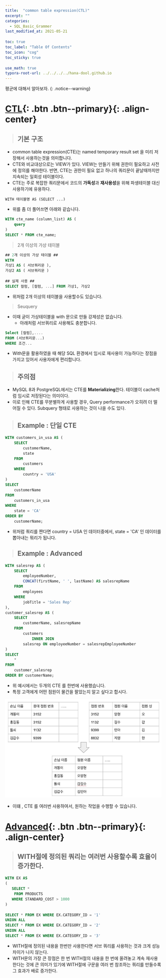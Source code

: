 ```yaml
---
title:  "common table expression(CTL)"
excerpt: ""
categories:
  - SQL_Basic_Grammer
last_modified_at: 2021-05-21

toc: true
toc_label: "Table Of Contents"
toc_icon: "cog"
toc_sticky: true

use_math: true 
typora-root-url: ../../../../hana-dool.github.io
---
```


평균에 대해서 알아보자.
{: .notice--warning}

# [CTL](#link){: .btn .btn--primary}{: .align-center}

> ## 기본 구조

- common table expression(CTE)는 named temporary result set 을 미리 저장해서 사용하는것을 의미합니다.
- CTE와 비교대상으로는 VIEW가 있다. VIEW는 만들기 위해 권한이 필요하고 사전에 정의를 해야한다. 반면, CTE는 권한이 필요 없고 하나의 쿼리문이 끝날때까지만 지속되는 일회성 테이블이다.
- CTE는 주로 복잡한 쿼리문에서 코드의 **가독성**과 **재사용성**을 위해 파생테이블 대신 사용하기에 유용하다.

```
WITH 테이블명 AS (SELECT ...)
```

- 위를 좀 더 풀어쓰면 아래와 같습니다.

```sql
WITH cte_name (column_list) AS (
    query
) 
SELECT * FROM cte_name;
```

> 2개 이상의 가상 테이블

```sql
## 2개 이상의 가상 테이블 ##
WITH 
가상1 AS ( 서브쿼리문 ), 
가상2 AS ( 서브쿼리문 )

## 실제 사용 ##
SELECT 컬럼, [컬럼, ...] FROM 가상1, 가상2
```

- 위처럼 2개 이상의 테이블을 사용할수도 있습니다.

> Seuquery

- 이때 굳이 가상테이블을 with 문으로 만들 강제성은 없습니다.
  - 아래처럼 서브쿼리로 사용해도 충분합니다.

```sql
Select [컬럼],....
FROM (서브쿼리문...)
WHERE 조건...
```

- With문을 활용하였을 때 해당 SQL 환경에서 임시로 재사용이 가능하다는 장점을 가지고 있어서 사용자에게 편리합니다.

> ## 주의점

- MySQL 8과 PostgreSQL에서는 CTE를 **Materializing**한다. 테이블이 cache처럼 임시로 저장된다는 의미이다.
- 이로 인해 CTE를 무분별하게 사용할 경우, Query performance가 오히려 더 떨어질 수 있다. Subquery 형태로 사용하는 것이 나을 수도 있다.

> ## Example : 단일 CTE

```sql
WITH customers_in_usa AS (
	SELECT
		customerName,
		state
	FROM
		customers
	WHERE
		country = 'USA'
) 
SELECT
	customerName
FROM
	customers_in_usa
WHERE
	state = 'CA'
ORDER BY
	customerName;
```

- 위처럼 쿼리를 짠다면 country = USA 인 데이터중에서, state = 'CA' 인 데이터를 뽑아내는 뭐리가 됩니다.

> ## Example : Advanced

```sql
WITH salesrep AS (
    SELECT 
        employeeNumber,
        CONCAT(firstName, ' ', lastName) AS salesrepName
    FROM
        employees
    WHERE
        jobTitle = 'Sales Rep'
),
customer_salesrep AS (
    SELECT 
        customerName, salesrepName
    FROM
        customers
            INNER JOIN
        salesrep ON employeeNumber = salesrepEmployeeNumber
)
SELECT 
    *
FROM
    customer_salesrep
ORDER BY customerName;
```

- 위 예시에서는 두개의 CTE 를 한번에 사용했습니다. 
- 특정 고객에게 어떤 점원이 물건을 팔았는지 알고 싶다고 합시다. 

![jpg](/assets/images/Program/64_2.jpg)

- 이떄 , CTE 를 여러번 사용하여서, 원하는 작업을 수행할 수 있습니다.

# [Advanced](#link){: .btn .btn--primary}{: .align-center}

> ## WITH절에 정의된 쿼리는 여러번 사용할수록 효율이 증가한다.

```sql
WITH EX AS 
(
   SELECT *
    FROM PRODUCTS 
   WHERE STANDARD_COST > 1000
)
 
SELECT * FROM EX WHERE EX.CATEGORY_ID = '1'
UNION ALL
SELECT * FROM EX WHERE EX.CATEGORY_ID = '2'
UNION ALL
SELECT * FROM EX WHERE EX.CATEGORY_ID = '3'
```

- WITH절에 정의된 내용을 한번만 사용한다면 서브 쿼리를 사용하는 것과 크게 성능 차이가 나지 않는다. 
- WITH문의 가장 큰 장점은 한 번 WITH절의 내용을 한 번에 올려놓고 계속 재사용한다는 것에 큰 의미가 있기에 WITH절에 구문을 여러 번 참조하는 쿼리를 만들수록 그 효과가 배로 증가한다.
